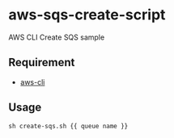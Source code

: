 # aws-sqs-create-script

AWS CLI Create SQS sample

## Requirement

* [aws-cli](https://aws.amazon.com/jp/cli/)

## Usage

```
sh create-sqs.sh {{ queue name }}
```


